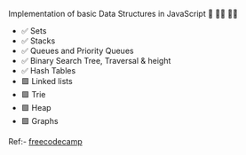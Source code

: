 Implementation of basic Data Structures in JavaScript 🍡 🤹‍♀️ ‍️🤹‍♂️

- ✅ Sets
- ✅ Stacks
- ✅ Queues and Priority Queues
- ✅ Binary Search Tree, Traversal & height
- ✅ Hash Tables
- 🟩 Linked lists
- 🟩 Trie
- 🟩 Heap
- 🟩 Graphs

Ref:- [freecodecamp](https://www.freecodecamp.org/news/10-common-data-structures-explained-with-videos-exercises-aaff6c06fb2b/)